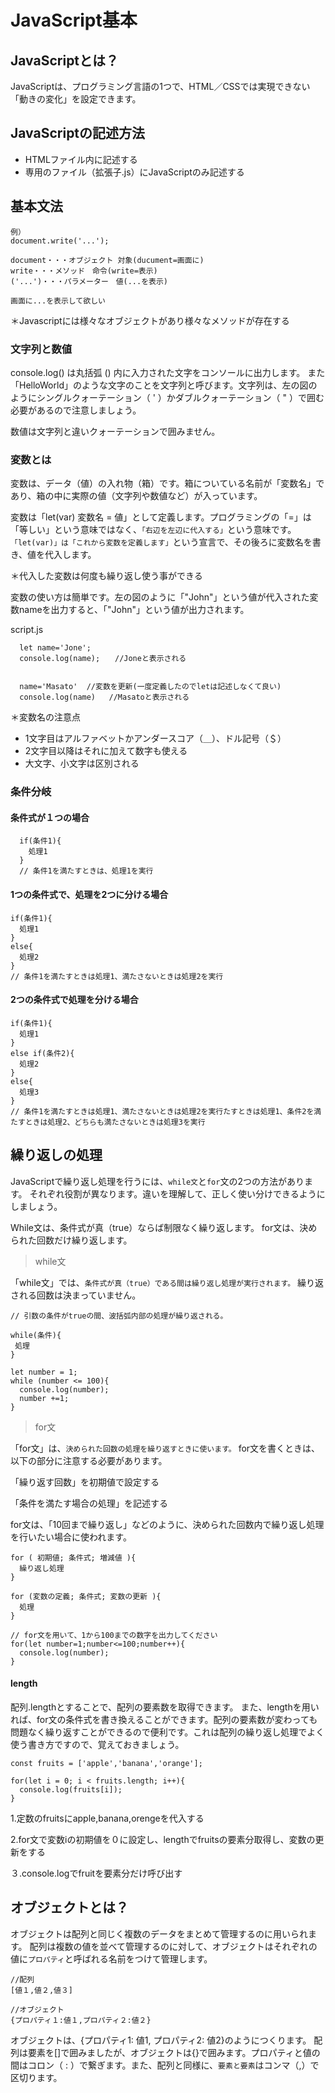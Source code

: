 # JavaScript基本

## JavaScriptとは？
JavaScriptは、プログラミング言語の1つで、HTML／CSSでは実現できない「動きの変化」を設定できます。


## JavaScriptの記述方法
* HTMLファイル内に記述する
* 専用のファイル（拡張子.js）にJavaScriptのみ記述する


## 基本文法

```
例）
document.write('...');

document・・・オブジェクト 対象(ducument=画面に)
write・・・メソッド　命令(write=表示)
('...')・・・パラメーター　値(...を表示)

画面に...を表示して欲しい
```
＊Javascriptには様々なオブジェクトがあり様々なメソッドが存在する

### 文字列と数値

console.log() は丸括弧 () 内に入力された文字をコンソールに出力します。
また「HelloWorld」のような文字のことを文字列と呼びます。文字列は、左の図のようにシングルクォーテーション（ ' ）かダブルクォーテーション（ " ）で囲む必要があるので注意しましょう。

数値は文字列と違いクォーテーションで囲みません。

### 変数とは

変数は、データ（値）の入れ物（箱）です。箱についている名前が「変数名」であり、箱の中に実際の値（文字列や数値など）が入っています。

変数は「let(var) 変数名 = 値」として定義します。プログラミングの「=」は「等しい」という意味ではなく、`「右辺を左辺に代入する」`という意味です。`「let(var)」は「これから変数を定義します」`という宣言で、その後ろに変数名を書き、値を代入します。

＊代入した変数は何度も繰り返し使う事ができる

変数の使い方は簡単です。左の図のように「"John"」という値が代入された変数nameを出力すると、「"John"」という値が出力されます。

script.js
```
  let name='Jone';
  console.log(name);　　//Joneと表示される


  name='Masato'  //変数を更新(一度定義したのでletは記述しなくて良い)
  console.log(name)   //Masatoと表示される
```


＊変数名の注意点

* 1文字目はアルファベットかアンダースコア（＿）、ドル記号（＄）
* 2文字目以降はそれに加えて数字も使える
* 大文字、小文字は区別される


### 条件分岐

#### 条件式が１つの場合

```
  if(条件1){
    処理1
  }
  // 条件1を満たすときは、処理1を実行
```

#### 1つの条件式で、処理を2つに分ける場合
```
if(条件1){
  処理1
}
else{
  処理2
}
// 条件1を満たすときは処理1、満たさないときは処理2を実行
```
#### 2つの条件式で処理を分ける場合
```
if(条件1){
  処理1
}
else if(条件2){
  処理2
}
else{
  処理3
}
// 条件1を満たすときは処理1、満たさないときは処理2を実行たすときは処理1、条件2を満たすときは処理2、どちらも満たさないときは処理3を実行
```

## 繰り返しの処理
JavaScriptで繰り返し処理を行うには、`while文`と`for`文の2つの方法があります。
それぞれ役割が異なります。違いを理解して、正しく使い分けできるようにしましょう。

While文は、条件式が真（true）ならば制限なく繰り返します。
for文は、決められた回数だけ繰り返します。

>while文

「while文」では、`条件式が真（true）である間は繰り返し処理が実行されます。`
繰り返される回数は決まっていません。
```
// 引数の条件がtrueの間、波括弧内部の処理が繰り返される。

while(条件){
 処理
}
```
```
let number = 1;
while (number <= 100){
  console.log(number);
  number +=1;
}
```

>for文

「for文」は、`決められた回数の処理を繰り返すときに使います。`
for文を書くときは、以下の部分に注意する必要があります。

「繰り返す回数」を初期値で設定する

「条件を満たす場合の処理」を記述する

for文は、「10回まで繰り返し」などのように、決められた回数内で繰り返し処理を行いたい場合に使われます。
```
for ( 初期値; 条件式; 増減値 ){
  繰り返し処理
}
```
```
for (変数の定義; 条件式; 変数の更新 ){
  処理
}
```
```
// for文を用いて、1から100までの数字を出力してください
for(let number=1;number<=100;number++){
  console.log(number);
}
```

#### length
配列.lengthとすることで、配列の要素数を取得できます。
また、lengthを用いれば、for文の条件式を書き換えることができます。配列の要素数が変わっても問題なく繰り返すことができるので便利です。これは配列の繰り返し処理でよく使う書き方ですので、覚えておきましょう。

```
const fruits = ['apple','banana','orange'];

for(let i = 0; i < fruits.length; i++){
  console.log(fruits[i]);
}
```
1.定数のfruitsにapple,banana,orengeを代入する

2.for文で変数iの初期値を０に設定し、lengthでfruitsの要素分取得し、変数の更新をする

３.console.logでfruitを要素分だけ呼び出す


## オブジェクトとは？
オブジェクトは配列と同じく複数のデータをまとめて管理するのに用いられます。
配列は複数の値を並べて管理するのに対して、オブジェクトはそれぞれの値に`プロパティ`と呼ばれる名前をつけて管理します。

```
//配列
[値１,値２,値３]

//オブジェクト
{プロパティ１:値１,プロパティ２:値２}
```
オブジェクトは、{プロパティ1: 値1, プロパティ2: 値2}のようにつくります。
配列は要素を[]で囲みましたが、オブジェクトは{}で囲みます。プロパティと値の間はコロン（ : ）で繋ぎます。また、配列と同様に、`要素と要素`はコンマ（,）で区切ります。

















